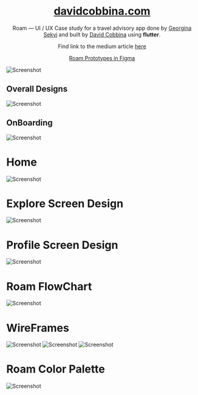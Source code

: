 <h1 align="center">
  <a href="http://davidcobbina.com" target="_blank">davidcobbina.com</a>
</h1>

<p align="center">
    Roam — UI / UX Case study for a travel advisory app done by <a href="https://www.linkedin.com/in/georgina-sekyi-050932175/" target="_blank">Georgina Sekyi</a> and built by <a href="https://www.linkedin.com/in/david-cobbina-7b0226119/" target="_blank">David Cobbina</a> using <strong>flutter</strong>.
</p>
<p align="center">
    Find link to the medium article <a href="https://gynahsekyi13.medium.com/roam-ui-ux-case-study-for-a-travel-advisory-app-8094c71b3d76" target="_blank">here</a>
</p>
<p align="center">
<a href="https://www.figma.com/proto/KF7dQnZJSrgk0E5UnE1sad/Roam?node-id=247%3A60&viewport=352%2C-1453%2C0.18740859627723694&scaling=scale-down" target="_blank">Roam Prototypes in Figma</a>
</p>


 

    


![Screenshot](assets/screenshots/roam_cover.jpeg)

## Overall Designs
![Screenshot](assets/screenshots/roam_overall.jpeg)

## OnBoarding
![Screenshot](assets/screenshots/roam_onboarding.jpeg)

# Home
![Screenshot](assets/screenshots/roam_home.jpeg)

# Explore Screen Design
![Screenshot](assets/screenshots/roam_explore.jpeg)

# Profile Screen Design
![Screenshot](assets/screenshots/roam_profile.jpeg)

# Roam FlowChart
![Screenshot](assets/screenshots/roam_flow_chart.png)

# WireFrames
![Screenshot](assets/screenshots/wireframes_app.jpeg)
![Screenshot](assets/screenshots/wireframes_onboarding.jpeg)
![Screenshot](assets/screenshots/wireframes_signup_login.jpeg)

# Roam Color Palette
![Screenshot](assets/screenshots/roam_color_palette.jpeg)